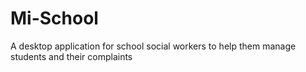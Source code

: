 # Mi-School
A desktop application for school social workers to help them manage students and their complaints
